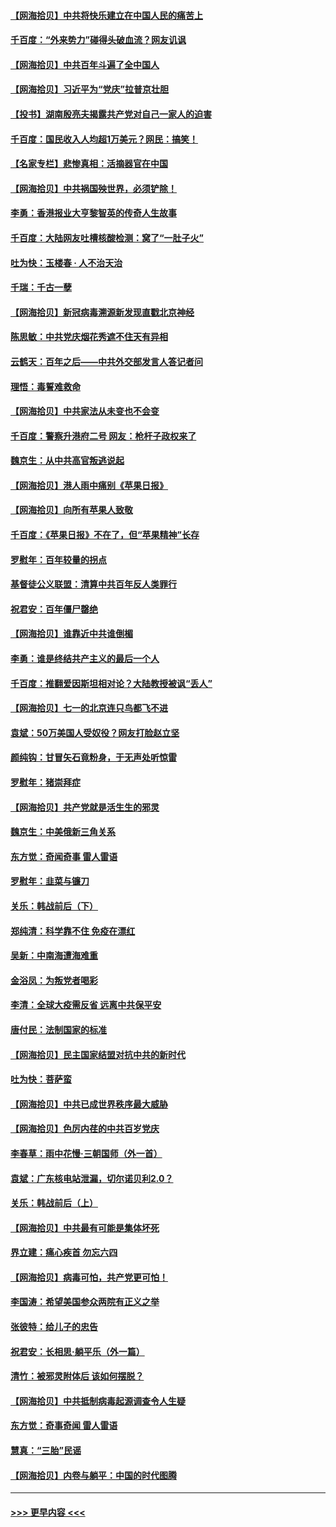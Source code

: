#### [【网海拾贝】中共将快乐建立在中国人民的痛苦上](../pages/nsc993/n13064939.md?t=07041001) 
#### [千百度：“外来势力”碰得头破血流？网友讥讽](../pages/nsc993/n13064878.md?t=07041001) 
#### [【网海拾贝】中共百年斗遍了全中国人](../pages/nsc993/n13060020.md?t=07041001) 
#### [【网海拾贝】习近平为“党庆”拉普京壮胆](../pages/nsc993/n13057781.md?t=07041001) 
#### [【投书】湖南殷亮夫揭露共产党对自己一家人的迫害](../pages/nsc993/n13057744.md?t=07041001) 
#### [千百度：国民收入人均超1万美元？网民：搞笑！](../pages/nsc993/n13057692.md?t=07041001) 
#### [【名家专栏】悲惨真相：活摘器官在中国](../pages/nsc993/n13056611.md?t=07041001) 
#### [【网海拾贝】中共祸国殃世界，必须铲除！](../pages/nsc993/n13056011.md?t=07041001) 
#### [李勇：香港报业大亨黎智英的传奇人生故事](../pages/nsc993/n13055258.md?t=07041001) 
#### [千百度：大陆网友吐槽核酸检测：窝了“一肚子火”](../pages/nsc993/n13055194.md?t=07041001) 
#### [吐为快：玉楼春 · 人不治天治](../pages/nsc993/n13054028.md?t=07041001) 
#### [千瑞：千古一孽](../pages/nsc993/n13054016.md?t=07041001) 
#### [【网海拾贝】新冠病毒溯源新发现直戳北京神经](../pages/nsc993/n13052425.md?t=07041001) 
#### [陈思敏：中共党庆烟花秀遮不住天有异相](../pages/nsc993/n13052020.md?t=07041001) 
#### [云鹤天：百年之后——中共外交部发言人答记者问](../pages/nsc993/n13051604.md?t=07041001) 
#### [理悟：毒誓难救命](../pages/nsc993/n13051601.md?t=07041001) 
#### [【网海拾贝】中共家法从未变也不会变](../pages/nsc993/n13050366.md?t=07041001) 
#### [千百度：警察升港府二号 网友：枪杆子政权来了](../pages/nsc993/n13050261.md?t=07041001) 
#### [魏京生：从中共高官叛逃说起](../pages/nsc993/n13048997.md?t=07041001) 
#### [【网海拾贝】港人雨中痛别《苹果日报》](../pages/nsc993/n13048941.md?t=07041001) 
#### [【网海拾贝】向所有苹果人致敬](../pages/nsc993/n13046795.md?t=07041001) 
#### [千百度：《苹果日报》不在了，但“苹果精神”长存](../pages/nsc993/n13046703.md?t=07041001) 
#### [罗慰年：百年较量的拐点](../pages/nsc993/n13046542.md?t=07041001) 
#### [基督徒公义联盟：清算中共百年反人类罪行](../pages/nsc993/n13046499.md?t=07041001) 
#### [祝君安：百年僵尸罄绝](../pages/nsc993/n13045595.md?t=07041001) 
#### [【网海拾贝】谁靠近中共谁倒楣](../pages/nsc993/n13044667.md?t=07041001) 
#### [李勇：谁是终结共产主义的最后一个人](../pages/nsc993/n13044397.md?t=07041001) 
#### [千百度：推翻爱因斯坦相对论？大陆教授被讽“丢人”](../pages/nsc993/n13043908.md?t=07041001) 
#### [【网海拾贝】七一的北京连只鸟都飞不进](../pages/nsc993/n13041377.md?t=07041001) 
#### [袁斌：50万美国人受奴役？网友打脸赵立坚](../pages/nsc993/n13041330.md?t=07041001) 
#### [颜纯钩：甘冒矢石竟粉身，于无声处听惊雷](../pages/nsc993/n13041140.md?t=07041001) 
#### [罗慰年：猪崇拜症](../pages/nsc993/n13041071.md?t=07041001) 
#### [【网海拾贝】共产党就是活生生的邪灵](../pages/nsc993/n13036627.md?t=07041001) 
#### [魏京生：中美俄新三角关系](../pages/nsc993/n13035986.md?t=07041001) 
#### [东方觉：奇闻奇事 雷人雷语](../pages/nsc993/n13035878.md?t=07041001) 
#### [罗慰年：韭菜与镰刀](../pages/nsc993/n13034374.md?t=07041001) 
#### [关乐：韩战前后（下）](../pages/nsc993/n13034113.md?t=07041001) 
#### [郑纯清：科学靠不住 免疫在漂红](../pages/nsc993/n13034093.md?t=07041001) 
#### [吴新：中南海遭海难重](../pages/nsc993/n13034084.md?t=07041001) 
#### [金浴凤：为叛党者喝彩](../pages/nsc993/n13034058.md?t=07041001) 
#### [李清：全球大疫需反省 远离中共保平安](../pages/nsc993/n13033784.md?t=07041001) 
#### [唐付民：法制国家的标准](../pages/nsc993/n13032944.md?t=07041001) 
#### [【网海拾贝】民主国家结盟对抗中共的新时代](../pages/nsc993/n13031717.md?t=07041001) 
#### [吐为快：菩萨蛮](../pages/nsc993/n13030033.md?t=07041001) 
#### [【网海拾贝】中共已成世界秩序最大威胁](../pages/nsc993/n13028138.md?t=07041001) 
#### [【网海拾贝】色厉内荏的中共百岁党庆](../pages/nsc993/n13025582.md?t=07041001) 
#### [李春草：雨中花慢‧三朝国师（外一首）](../pages/nsc993/n13025567.md?t=07041001) 
#### [袁斌：广东核电站泄漏，切尔诺贝利2.0？](../pages/nsc993/n13025475.md?t=07041001) 
#### [关乐：韩战前后（上）](../pages/nsc993/n13025387.md?t=07041001) 
#### [【网海拾贝】中共最有可能是集体坏死](../pages/nsc993/n13023101.md?t=07041001) 
#### [界立建：痛心疾首 勿忘六四](../pages/nsc993/n13022339.md?t=07041001) 
#### [【网海拾贝】病毒可怕，共产党更可怕！](../pages/nsc993/n13020728.md?t=07041001) 
#### [李国涛：希望美国参众两院有正义之举](../pages/nsc993/n13020674.md?t=07041001) 
#### [张彼特：给儿子的忠告](../pages/nsc993/n13018934.md?t=07041001) 
#### [祝君安：长相思‧躺平乐（外一篇）](../pages/nsc993/n13018923.md?t=07041001) 
#### [清竹：被邪灵附体后 该如何摆脱？](../pages/nsc993/n13018877.md?t=07041001) 
#### [【网海拾贝】中共抵制病毒起源调查令人生疑](../pages/nsc993/n13017785.md?t=07041001) 
#### [东方觉：奇事奇闻 雷人雷语](../pages/nsc993/n13017577.md?t=07041001) 
#### [慧真：“三胎”民谣](../pages/nsc993/n13017394.md?t=07041001) 
#### [【网海拾贝】内卷与躺平：中国的时代图腾](../pages/nsc993/n13016128.md?t=07041001) 

----
#### [ >>> 更早内容 <<< ](../indexes/nsc993-earlier.md)
